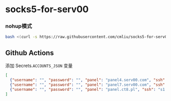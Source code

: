 # socks5-for-serv00


### nohup模式
```bash
bash <(curl -s https://raw.githubusercontent.com/cmliu/socks5-for-serv00/main/install-socks5.sh)
```

## Github Actions
添加 Secrets.`ACCOUNTS_JSON` 变量
```json
[
  {"username": "", "password": "", "panel": "panel4.serv00.com", "ssh": "s4.serv00.com"},
  {"username": "", "password": "", "panel": "panel7.serv00.com", "ssh": "s7.serv00.com"},
  {"username": "", "password": "", "panel": "panel.ct8.pl", "ssh": "s1.ct8.pl"}
]
```

